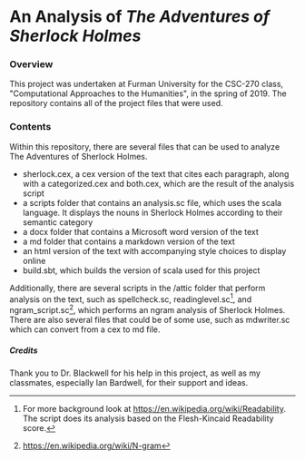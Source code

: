 # An Analysis of *The Adventures of Sherlock Holmes*

### Overview
This project was undertaken at Furman University for the CSC-270 class, "Computational Approaches to the Humanities", in the spring of 2019. The repository contains all of the project files that were used.

### Contents
Within this repository, there are several files that can be used to analyze The Adventures of Sherlock Holmes.

- sherlock.cex, a cex version of the text that cites each paragraph, along with a categorized.cex and both.cex, which are the result of the analysis script
- a scripts folder that contains an analysis.sc file, which uses the scala language. It displays the nouns in Sherlock Holmes according to their semantic category
- a docx folder that contains a Microsoft word version of the text
- a md folder that contains a markdown version of the text
- an html version of the text with accompanying style choices to display online
- build.sbt, which builds the version of scala used for this project

Additionally, there are several scripts in the /attic folder that perform analysis on the text, such as spellcheck.sc, readinglevel.sc[^note1], and ngram_script.sc[^note2], which performs an ngram analysis of Sherlock Holmes. There are also several files that could be of some use, such as mdwriter.sc which can convert from a cex to md file.

##### Credits
Thank you to Dr. Blackwell for his help in this project, as well as my classmates, especially Ian Bardwell, for their support and ideas.

[^note1]: For more background look at https://en.wikipedia.org/wiki/Readability. The script does its analysis based on the Flesh-Kincaid Readability score.
[^note2]: https://en.wikipedia.org/wiki/N-gram
